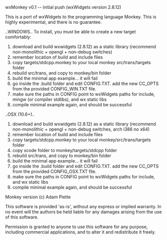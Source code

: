 wxMonkey v0.1 -- initial push (wxWidgets version 2.8.12)

This is a port of wxWidgets to the programming language Monkey.
This is highly experimental, and there is no guarantee.

..WINDOWS..
To install, you must be able to create a new target comfortably:
1. download and build wxwidgets (2.8.12) as a static library (recommend non-monolithic + opengl + non-debug switches)
2. remember location of build and include files
3. copy targets/stdcpp.monkey to your local monkey src/trans/targets folder
4. rebuild src/trans, and copy to monkey/bin folder
5. build the minimal app example... it will fail
6. go inside the .build folder and edit CONFIG.TXT. add the new CC_OPTS from the provided CONFIG_WIN.TXT file.
7. make sure the paths in CONFIG point to wxWidgets paths for include, mingw (or compiler stdlibs), and wx static libs
8. compile minimal example again, and should be successful

..OSX (10.6+)..
1. download and build wxwidgets (2.8.12) as a static library (recommend non-monolithic + opengl + non-debug switches, arch i386 no x64)
2. remember location of build and include files
3. copy targets/stdcpp.monkey to your local monkey/src/trans/targets folder
4. copy xcode folder to monkey/targets/stdcpp folder
5. rebuild src/trans, and copy to monkey/bin folder
6. build the minimal app example... it will fail
7. go inside the .build folder and edit CONFIG.TXT. add the new CC_OPTS from the provided CONFIG_OSX.TXT file.
8. make sure the paths in CONFIG point to wxWidgets paths for include, and wx static libs
9. compile minimal example again, and should be successful


Monkey version (c) Adam Piette

This software is provided 'as-is', without any express or implied
warranty. In no event will the authors be held liable for any damages
arising from the use of this software.

Permission is granted to anyone to use this software for any purpose,
including commercial applications, and to alter it and redistribute it
freely.